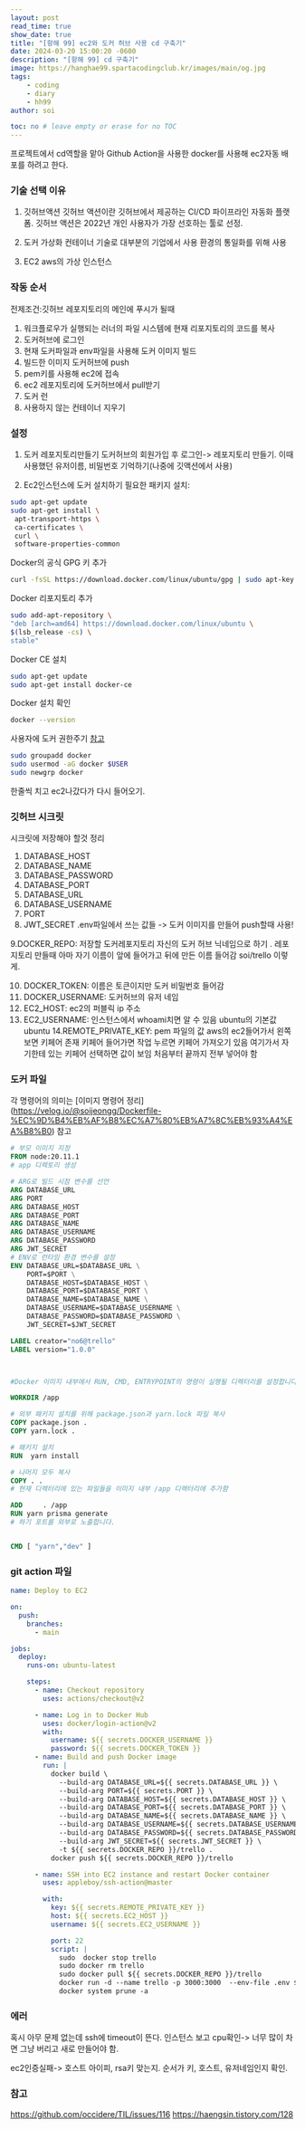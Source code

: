 ```yaml
---
layout: post
read_time: true
show_date: true
title: "[항해 99] ec2와 도커 허브 사용 cd 구축기"
date: 2024-03-20 15:00:20 -0600
description: "[항해 99] cd 구축기"
image: https://hanghae99.spartacodingclub.kr/images/main/og.jpg
tags: 
    - coding
    - diary
    - hh99
author: soi

toc: no # leave empty or erase for no TOC
---
```


프로젝트에서 cd역할을 맡아 Github Action을 사용한 docker를 사용해 ec2자동 배포를 하려고 한다. 

### 기술 선택 이유 
1. 깃허브액션
깃허브 액션이란 깃허브에서 제공하는 CI/CD 파이프라인 자동화 플랫폼.
깃허브 액션은 2022년 개인 사용자가 가장 선호하는 툴로 선정. 

2. 도커 
가상화 컨테이너 기술로 대부분의 기업에서 사용 
환경의 통일화를 위해 사용

3. EC2
aws의 가상 인스턴스 

### 작동 순서

전제조건:깃허브 레포지토리의 메인에 푸시가 될때 
1. 워크플로우가 실행되는 러너의 파일 시스템에 현재 리포지토리의 코드를 복사
2. 도커허브에 로그인
3. 현재 도커파일과 env파일을 사용해 도커 이미지 빌드 
4. 빌드한 이미지 도커허브에 push
5. pem키를 사용해 ec2에 접속
6. ec2 레포지토리에 도커허브에서 pull받기 
7. 도커 런
8. 사용하지 않는 컨테이너 지우기

### 설정
1. 도커 레포지토리만들기
도커허브의 회원가입 후 로그인-> 레포지토리 만들기.
이때 사용했던 유저이름, 비밀번호 기억하기(나중에 깃액션에서 사용)

2. Ec2인스턴스에 도커 설치하기
필요한 패키지 설치:
``` bash
sudo apt-get update
sudo apt-get install \
 apt-transport-https \
 ca-certificates \
 curl \
 software-properties-common

```
Docker의 공식 GPG 키 추가
``` bash
curl -fsSL https://download.docker.com/linux/ubuntu/gpg | sudo apt-key add -

```
Docker 리포지토리 추가
```bash
sudo add-apt-repository \
"deb [arch=amd64] https://download.docker.com/linux/ubuntu \
$(lsb_release -cs) \
stable"
```
Docker CE 설치
```bash
sudo apt-get update
sudo apt-get install docker-ce
```
Docker 설치 확인
``` bash
docker --version
```
사용자에 도커 권한주기
[참고](https://github.com/occidere/TIL/issues/116)
``` bash
sudo groupadd docker
sudo usermod -aG docker $USER
sudo newgrp docker
```
한줄씩 치고 ec2나갔다가 다시 들어오기. 

### 깃허브 시크릿

시크릿에 저장해야 할것 정리
1. DATABASE_HOST 
2. DATABASE_NAME
3. DATABASE_PASSWORD
4. DATABASE_PORT
5. DATABASE_URL
6. DATABASE_USERNAME
7. PORT
8. JWT_SECRET
.env파일에서 쓰는 값들 -> 도커 이미지를 만들어 push할때 사용!

9.DOCKER_REPO: 저장할 도커레포지토리 자신의 도커 허브 닉네임으로 하기 .
레포지토리 만들때 아마 자기 이름이 앞에 들어가고 뒤에 만든 이름 들어감 soi/trello 이렇게. 

10. DOCKER_TOKEN: 이름은 토큰이지만 도커 비밀번호 들어감
11. DOCKER_USERNAME: 도커허브의 유저 네임
12. EC2_HOST: ec2의 퍼블릭 ip 주소
13. EC2_USERNAME: 인스턴스에서 whoami치면 알 수 있음 ubuntu의 기본값 ubuntu
14.REMOTE_PRIVATE_KEY: pem 파일의 값 
aws의 ec2들어가서 왼쪽 보면 키페어 존재 
키페어 들어가면 작업 누르면 키페어 가져오기 있음 여기가서 자기한테 있는 키페어 선택하면 값이 보임
처음부터 끝까지 전부 넣어야 함

### 도커 파일
각 명령어의 의미는 [이미지 명령어 정리] (https://velog.io/@soijeongg/Dockerfile-%EC%9D%B4%EB%AF%B8%EC%A7%80%EB%A7%8C%EB%93%A4%EA%B8%B0) 참고 
``` Dockerfile
# 부모 이미지 지정
FROM node:20.11.1
# app 디렉토리 생성

# ARG로 빌드 시점 변수를 선언
ARG DATABASE_URL
ARG PORT
ARG DATABASE_HOST
ARG DATABASE_PORT
ARG DATABASE_NAME
ARG DATABASE_USERNAME
ARG DATABASE_PASSWORD
ARG JWT_SECRET
# ENV로 런타임 환경 변수를 설정
ENV DATABASE_URL=$DATABASE_URL \
    PORT=$PORT \
    DATABASE_HOST=$DATABASE_HOST \
    DATABASE_PORT=$DATABASE_PORT \
    DATABASE_NAME=$DATABASE_NAME \
    DATABASE_USERNAME=$DATABASE_USERNAME \
    DATABASE_PASSWORD=$DATABASE_PASSWORD \
    JWT_SECRET=$JWT_SECRET

LABEL creator="no6@trello"
LABEL version="1.0.0"



#Docker 이미지 내부에서 RUN, CMD, ENTRYPOINT의 명령이 실행될 디렉터리를 설정합니다.

WORKDIR /app

# 외부 패키지 설치를 위해 package.json과 yarn.lock 파일 복사
COPY package.json .
COPY yarn.lock .

# 패키지 설치
RUN  yarn install

# 나머지 모두 복사
COPY . .
# 현재 디렉터리에 있는 파일들을 이미지 내부 /app 디렉터리에 추가함

ADD     . /app
RUN yarn prisma generate
# 하기 포트를 외부로 노출합니다.


CMD [ "yarn","dev" ]
```
### git action 파일
```yml
name: Deploy to EC2

on:
  push:
    branches:
      - main

jobs:
  deploy:
    runs-on: ubuntu-latest

    steps:
      - name: Checkout repository
        uses: actions/checkout@v2

      - name: Log in to Docker Hub
        uses: docker/login-action@v2
        with:
          username: ${{ secrets.DOCKER_USERNAME }}
          password: ${{ secrets.DOCKER_TOKEN }}
      - name: Build and push Docker image
        run: |
          docker build \
            --build-arg DATABASE_URL=${{ secrets.DATABASE_URL }} \
            --build-arg PORT=${{ secrets.PORT }} \
            --build-arg DATABASE_HOST=${{ secrets.DATABASE_HOST }} \
            --build-arg DATABASE_PORT=${{ secrets.DATABASE_PORT }} \
            --build-arg DATABASE_NAME=${{ secrets.DATABASE_NAME }} \
            --build-arg DATABASE_USERNAME=${{ secrets.DATABASE_USERNAME }} \
            --build-arg DATABASE_PASSWORD=${{ secrets.DATABASE_PASSWORD }} \
            --build-arg JWT_SECRET=${{ secrets.JWT_SECRET }} \
            -t ${{ secrets.DOCKER_REPO }}/trello .
          docker push ${{ secrets.DOCKER_REPO }}/trello

      - name: SSH into EC2 instance and restart Docker container
        uses: appleboy/ssh-action@master

        with:
          key: ${{ secrets.REMOTE_PRIVATE_KEY }}
          host: ${{ secrets.EC2_HOST }}
          username: ${{ secrets.EC2_USERNAME }}

          port: 22
          script: |
            sudo  docker stop trello
            sudo docker rm trello
            sudo docker pull ${{ secrets.DOCKER_REPO }}/trello
            docker run -d --name trello -p 3000:3000  --env-file .env ${{ secrets.DOCKER_REPO }}/trello
            docker system prune -a
   ```
### 에러 
혹시 아무 문제 없는데 ssh에 timeout이 뜬다. 
인스턴스 보고 cpu확인-> 너무 많이 차면 그냥 버리고 새로 만들어야 함.

ec2인증실패-> 호스트 아이피, rsa키 맞는지.
순서가 키, 호스트, 유저네임인지 확인.


### 참고 
https://github.com/occidere/TIL/issues/116
https://haengsin.tistory.com/128
